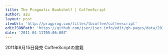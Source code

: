 ```yaml
---
title: The Pragmatic Bookshelf | CoffeeScript
author: azu
layout: post
itemUrl: 'http://pragprog.com/titles/tbcoffee/coffeescript'
editJSONPath: 'https://github.com/jser/jser.info/edit/gh-pages/data/2011/04/index.json'
date: '2011-04-11T05:06:00Z'
---
```

2011年6月15日発売
CoffeeScriptの書籍
